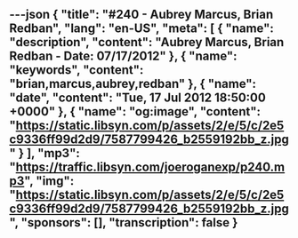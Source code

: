 ---json
{
  "title": "#240 - Aubrey Marcus, Brian Redban",
  "lang": "en-US",
  "meta": [
    {
      "name": "description",
      "content": "Aubrey Marcus, Brian Redban - Date: 07/17/2012"
    },
    {
      "name": "keywords",
      "content": "brian,marcus,aubrey,redban"
    },
    {
      "name": "date",
      "content": "Tue, 17 Jul 2012 18:50:00 +0000"
    },
    {
      "name": "og:image",
      "content": "https://static.libsyn.com/p/assets/2/e/5/c/2e5c9336ff99d2d9/7587799426_b2559192bb_z.jpg"
    }
  ],
  "mp3": "https://traffic.libsyn.com/joeroganexp/p240.mp3",
  "img": "https://static.libsyn.com/p/assets/2/e/5/c/2e5c9336ff99d2d9/7587799426_b2559192bb_z.jpg",
  "sponsors": [],
  "transcription": false
}
---
<episode-header />

<timemark seconds="0" />

<transcribe-call-to-action />

<episode-footer />